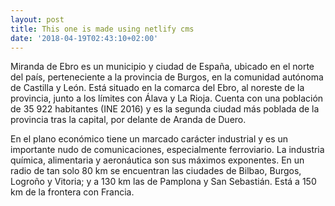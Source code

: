 ```yaml
---
layout: post
title: This one is made using netlify cms
date: '2018-04-19T02:43:10+02:00'
---
```

Miranda de Ebro es un municipio y ciudad de España, ubicado en el norte del país, perteneciente a la provincia de Burgos, en la comunidad autónoma de Castilla y León. Está situado en la comarca del Ebro, al noreste de la provincia, junto a los límites con Álava y La Rioja. Cuenta con una población de 35 922 habitantes (INE 2016) y es la segunda ciudad más poblada de la provincia tras la capital, por delante de Aranda de Duero.



En el plano económico tiene un marcado carácter industrial y es un importante nudo de comunicaciones, especialmente ferroviario. La industria química, alimentaria y aeronáutica son sus máximos exponentes. En un radio de tan solo 80 km se encuentran las ciudades de Bilbao, Burgos, Logroño y Vitoria; y a 130 km las de Pamplona y San Sebastián. Está a 150 km de la frontera con Francia.
